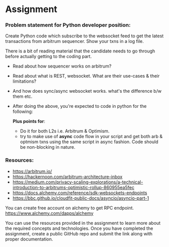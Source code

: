 # Assignment

### Problem statement for Python developer position:

Create Python code which subscribe to the websocket feed to get the latest transactions from arbitrum sequencer. Show your txns in a log file.

There is a bit of reading material that the candidate needs to go through before actually getting to the coding part. 

- Read about how sequencer works on arbitrum?
- Read about what is REST, websocket. What are their use-cases & their limitations?
- And how does sync/async websocket works. what's the difference b/w them etc.
- After doing the above, you're expected to code in python for the following:
   
   **Plus points for**:
   - Do it for both L2s i.e. Arbitrum & Optimism.
   - try to make use of **async** code flow in your script and get both arb & optmism txns using the same script in async fashion. Code should be non-blocking in nature.
   
### Resources:

* https://arbitrum.io/
* https://hackernoon.com/arbitrum-architecture-inbox
* https://medium.com/privacy-scaling-explorations/a-technical-introduction-to-arbitrums-optimistic-rollup-860955ea5fec
* https://docs.alchemy.com/reference/sdk-websockets-endpoints
* https://bbc.github.io/cloudfit-public-docs/asyncio/asyncio-part-1

You can create free account on alchemy to get RPC endpoint. https://www.alchemy.com/dapps/alchemy


You can use the resources provided in the assignment to learn more about the required concepts and technologies. Once you have completed the assignment, create a public GitHub repo and submit the link along with proper documentation.
